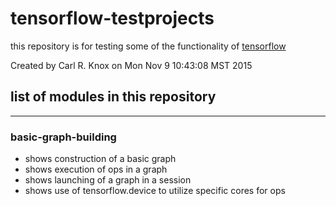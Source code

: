 # tensorflow-testprojects

this repository is for testing some of the functionality of [tensorflow](http://www.tensorflow.org)

Created by Carl R. Knox on Mon Nov  9 10:43:08 MST 2015

## list of modules in this repository
----

### basic-graph-building

* shows construction of a basic graph
* shows execution of ops in a graph
* shows launching of a graph in a session
* shows use of tensorflow.device to utilize specific cores for ops